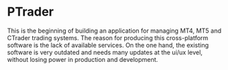# PTrader

This is the beginning of building an application for managing MT4, MT5 and CTrader trading systems.
The reason for producing this cross-platform software is the lack of available services.
On the one hand, the existing software is very outdated and needs many updates at the ui/ux level, without losing power in production and development.
